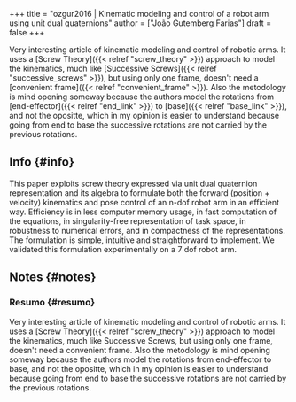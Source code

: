 +++
title = "ozgur2016 | Kinematic modeling and control of a robot arm using unit dual quaternions"
author = ["João Gutemberg Farias"]
draft = false
+++

Very interesting article of kinematic modeling and control of robotic arms. It uses a [Screw Theory]({{< relref "screw_theory" >}}) approach to model the kinematics, much like [Successive Screws]({{< relref "successive_screws" >}}), but using only one frame, doesn't need a [convenient frame]({{< relref "convenient_frame" >}}). Also the metodology is mind opening someway because the authors model the rotations from [end-effector]({{< relref "end_link" >}}) to [base]({{< relref "base_link" >}}), and not the opositte, which in my opinion is easier to understand because going from end to base the successive rotations are not carried by the previous rotations.


## Info {#info}

This paper exploits screw theory expressed via unit dual quaternion representation and its algebra to formulate both the forward (position + velocity) kinematics and pose control of an n-dof robot arm in an efficient way. Efficiency is in less computer memory usage, in fast computation of the equations, in singularity-free representation of task space, in robustness to numerical errors, and in compactness of the representations. The formulation is simple, intuitive and straightforward to implement. We validated this formulation experimentally on a 7 dof robot arm.


## Notes {#notes}


### Resumo {#resumo}

Very interesting article of kinematic modeling and control of robotic arms. It uses a [Screw Theory]({{< relref "screw_theory" >}}) approach
to model the kinematics, much like Successive Screws, but using only one frame, doesn't need a convenient frame. Also the metodology is mind opening someway because the authors model the rotations from end-effector to base, and not the opositte, which in my opinion is easier to understand because going from end to base the successive rotations are not carried by the previous rotations.
